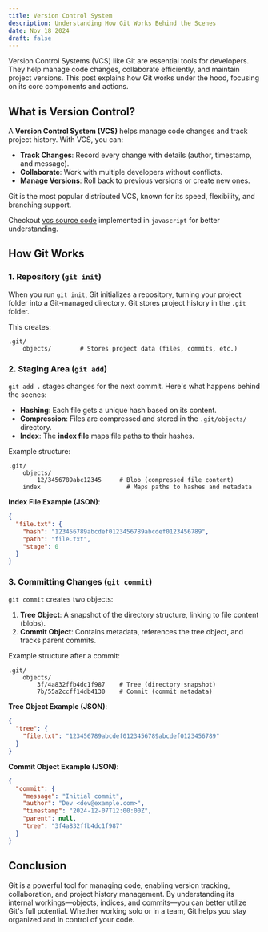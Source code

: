 ```yaml
---
title: Version Control System
description: Understanding How Git Works Behind the Scenes
date: Nov 18 2024
draft: false
---
```

Version Control Systems (VCS) like Git are essential tools for developers. They help manage code changes, collaborate efficiently, and maintain project versions. This post explains how Git works under the hood, focusing on its core components and actions.

## What is Version Control?

A **Version Control System (VCS)** helps manage code changes and track project history. With VCS, you can:

- **Track Changes**: Record every change with details (author, timestamp, and message).
- **Collaborate**: Work with multiple developers without conflicts.
- **Manage Versions**: Roll back to previous versions or create new ones.

Git is the most popular distributed VCS, known for its speed, flexibility, and branching support.

Checkout [vcs source code](https://github.com/pr4j3sh/vcs) implemented in `javascript` for better understanding.
## How Git Works

### 1. **Repository (`git init`)**
When you run `git init`, Git initializes a repository, turning your project folder into a Git-managed directory. Git stores project history in the `.git` folder.

This creates:
```
.git/
    objects/        # Stores project data (files, commits, etc.)
```

### 2. **Staging Area (`git add`)**
`git add .` stages changes for the next commit. Here's what happens behind the scenes:

- **Hashing**: Each file gets a unique hash based on its content.
- **Compression**: Files are compressed and stored in the `.git/objects/` directory.
- **Index**: The **index file** maps file paths to their hashes.

Example structure:
```
.git/
    objects/
        12/3456789abc12345     # Blob (compressed file content)
    index                        # Maps paths to hashes and metadata
```

**Index File Example (JSON)**:
```json
{
  "file.txt": {
    "hash": "123456789abcdef0123456789abcdef0123456789",
    "path": "file.txt",
    "stage": 0
  }
}
```

### 3. **Committing Changes (`git commit`)**
`git commit` creates two objects:

1. **Tree Object**: A snapshot of the directory structure, linking to file content (blobs).
2. **Commit Object**: Contains metadata, references the tree object, and tracks parent commits.

Example structure after a commit:
```
.git/
    objects/
        3f/4a832ffb4dc1f987    # Tree (directory snapshot)
        7b/55a2ccff14db4130    # Commit (commit metadata)
```

**Tree Object Example (JSON)**:
```json
{
  "tree": {
    "file.txt": "123456789abcdef0123456789abcdef0123456789"
  }
}
```

**Commit Object Example (JSON)**:
```json
{
  "commit": {
    "message": "Initial commit",
    "author": "Dev <dev@example.com>",
    "timestamp": "2024-12-07T12:00:00Z",
    "parent": null,
    "tree": "3f4a832ffb4dc1f987"
  }
}
```


## Conclusion

Git is a powerful tool for managing code, enabling version tracking, collaboration, and project history management. By understanding its internal workings—objects, indices, and commits—you can better utilize Git's full potential. Whether working solo or in a team, Git helps you stay organized and in control of your code.